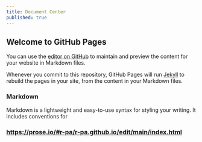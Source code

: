 ```yaml
---
title: Document Center
published: true
---
```

## Welcome to GitHub Pages

You can use the [editor on GitHub](https://github.com/pawrav/rpawar.github.io/edit/main/README.md) to maintain and preview the content for your website in Markdown files.

Whenever you commit to this repository, GitHub Pages will run [Jekyll](https://jekyllrb.com/) to rebuild the pages in your site, from the content in your Markdown files.

### Markdown

Markdown is a lightweight and easy-to-use syntax for styling your writing. It includes conventions for


### https://prose.io/#r-pa/r-pa.github.io/edit/main/index.html
